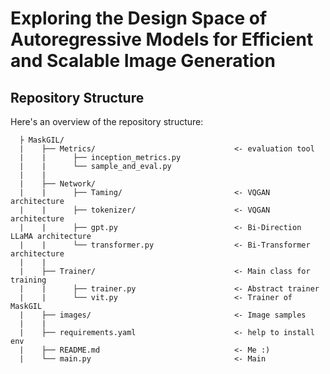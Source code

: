 # Exploring the Design Space of Autoregressive Models for Efficient and Scalable Image Generation


## Repository Structure
Here's an overview of the repository structure:

      ├ MaskGIL/
      |    ├── Metrics/                               <- evaluation tool
      |    |      ├── inception_metrics.py                  
      |    |      └── sample_and_eval.py
      |    |    
      |    ├── Network/                             
      |    |      ├── Taming/                         <- VQGAN architecture   
      |    |      ├── tokenizer/                      <- VQGAN architecture  
      |    |      ├── gpt.py                          <- Bi-Direction LLaMA architecture      
      |    |      └── transformer.py                  <- Bi-Transformer architecture  
      |    |
      |    ├── Trainer/                               <- Main class for training
      |    |      ├── trainer.py                      <- Abstract trainer     
      |    |      └── vit.py                          <- Trainer of MaskGIL
      |    ├── images/                                <- Image samples         
      |    |
      |    ├── requirements.yaml                      <- help to install env 
      |    ├── README.md                              <- Me :) 
      |    └── main.py                                <- Main

